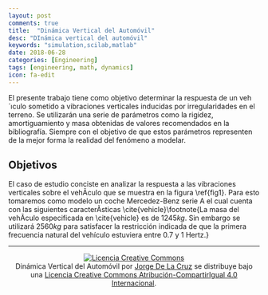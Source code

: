 ```yaml
---
layout: post
comments: true
title:  "Dinámica Vertical del Automóvil"
desc: "DInámica vertical del automóvil"
keywords: "simulation,scilab,matlab"
date: 2018-06-28
categories: [Engineering]
tags: [engineering, math, dynamics]
icon: fa-edit
---
```


<style type="text/css">
  .gist {width:650px !important;}
  .gist-file
  .gist-data {max-height: 650px;overflow: auto;max-width: 650px;overflow: auto;}
</style>
<script defer src="/static/js/fontawesome-all.js"></script>


<script type="text/javascript" src="http://www.wolfram.com/cdf-player/plugin/v2.1/cdfplugin.js"></script>
<script type="text/javascript">
var cdf = new cdfplugin();
cdf.setDefaultContent('<a href="http://www.wolfram.com/cdf-player/"><img  src="prova.png"></a>');
cdf.embed('AGNstandaloneClear.cdf', 435, 325);
</script>


El presente trabajo tiene como objetivo determinar la respuesta de un veh´ıculo sometido a vibraciones verticales inducidas por irregularidades en el terreno. Se utilizarán una serie de parámetros como la rigidez, amortiguamiento y
masa obtenidas de valores recomendados en la bibliografía. Siempre con el objetivo de que estos parámetros representen
de la mejor forma la realidad del fenómeno a modelar.


## <i class="far fa-search-plus" aria-hidden="true"></i> **Objetivos**

El caso de estudio conciste en analizar la respuesta a las vibraciones verticales sobre el vehÃ­culo que se muestra en la figura \ref{fig1}. Para esto tomaremos como modelo un coche Mercedez-Benz serie A el cual cuenta con las siguientes caracterÃ­sticas \cite{vehicle}\footnote{La masa del vehÃ­culo especificada en \cite{vehicle} es de $1245kg$. Sin embargo se utilizará $2560kg$ para satisfacer la restricción indicada de que la primera frecuencia natural del vehículo estuviera  entre 0.7 y 1 Hertz.}

---
<center>
<a rel="license" href="http://creativecommons.org/licenses/by-sa/4.0/"><img alt="Licencia Creative Commons" style="border-width:0" src="https://i.creativecommons.org/l/by-sa/4.0/88x31.png" /></a><br /><span xmlns:dct="http://purl.org/dc/terms/" property="dct:title">Dinámica Vertical del Automóvil</span> por <a xmlns:cc="http://creativecommons.org/ns#" href="https://jdelacruz26.github.io" property="cc:attributionName" rel="cc:attributionURL">Jorge De La Cruz</a> se distribuye bajo una <a rel="license" href="http://creativecommons.org/licenses/by-sa/4.0/">Licencia Creative Commons Atribución-CompartirIgual 4.0 Internacional</a>.
</center>

